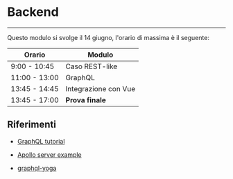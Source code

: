 # Backend

---

Questo modulo si svolge il 14 giugno, l'orario di massima è il seguente:

Orario | Modulo
--- | ---
9:00 - 10:45  | Caso REST-like
11:00 - 13:00 | GraphQL
13:45 - 14:45 | Integrazione con Vue
13:45 - 17:00 | **Prova finale**

## Riferimenti

[//]: https://github.com/APIs-guru/graphql-apis

* [GraphQL tutorial](https://graphql.org/learn/)
* [Apollo server example](https://github.com/apollographql/graphql-server-example)

* [graphql-yoga](https://github.com/prisma/graphql-yoga)
